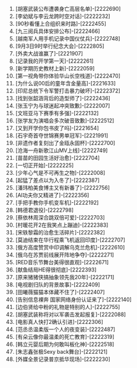
1. [胡塞武装公布遭袭身亡高层名单]-[2222690]
1. [李幼斌与李云龙跨时空对话]-[2222232]
1. [90秒看懂上合组织来时路]-[2222455]
1. [九三阅兵具体安排公布]-[2222466]
1. [越南军人用手机记录中国仪仗兵]-[2222748]
1. [9月3日9时举行纪念大会]-[2222805]
1. [外卖大战谁赢了]-[2221907]
1. [记录我的开学第一天]-[2222261]
1. [新学期历史教材上新]-[2222059]
1. [第一视角带你体验华山长空栈道]-[2222470]
1. [为什么说00后的童年含金量高]-[2221633]
1. [印尼总统下令军警打击暴力破坏]-[2222372]
1. [找到张韶涵背后的造型师了]-[2222436]
1. [张玉宁为与球迷起冲突致歉]-[2222007]
1. [文班亚马下赛季有多强]-[2222132]
1. [张学友为演唱会多次破音致歉]-[2222512]
1. [又到开学你包书皮了吗]-[2221654]
1. [石宇奇首夺世锦赛男单冠军]-[2221991]
1. [非遗作者复刻出了金瓯永固杯]-[2222700]
1. [沧海一舟新歌江山MV上线]-[2222749]
1. [苗苗的田园生活好治愈]-[2222704]
1. [一切正开始]-[2222225]
1. [少年心气是不可再生之物]-[2222008]
1. [起猛了差点以为入冬了]-[2222387]
1. [潘玮柏美食博主又有新番了]-[2222756]
1. [AI功夫你又精进了]-[2222356]
1. [手把手教你手机变车机]-[2222192]
1. [韩德君退役]-[2222798]
1. [蔡依林周深合跳双倍可爱]-[2222703]
1. [村暖花开2在我笑点上蹦迪]-[2222383]
1. [宋轶黎霜的治愈生活碎片]-[2222382]
1. [莫迪结束在华行程乘飞机返回印度]-[2222707]
1. [俄方高度赞赏中印调解乌克兰危机]-[2222610]
1. [俄乌在苏贾前线展开阵地争夺]-[2222271]
1. [RED音乐节舞台美得很直观]-[2222671]
1. [献鱼结局HE得很彻底]-[2222393]
1. [原来猪猪侠搞抽象领先我20年]-[2222171]
1. [电视剧归队的背景故事]-[2222409]
1. [田曦薇猫猫本体藏不住了]-[2222407]
1. [告别信息裸奔 国家网络身份认证来了]-[2222140]
1. [边伯贤给中粉的礼物是特别的人]-[2222755]
1. [胡塞武装称将对以军袭击发起报复]-[2222088]
1. [电影真人快打2确认引进]-[2222306]
1. [范丞丞温柔版一个人的夜变装]-[2222487]
1. [有朵云像你最温柔的死亡教育]-[2222319]
1. [韩立元婴后期为何敢叫板化神]-[2222518]
1. [朱志鑫张极Sexy back舞台]-[2222121]
1. [外媒全景记录普京抵华现场]-[2222230]